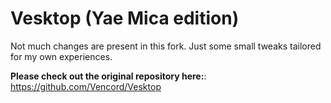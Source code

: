 # Vesktop (Yae Mica edition)

Not much changes are present in this fork. Just some small tweaks tailored for my own experiences.

**Please check out the original repository here:**: https://github.com/Vencord/Vesktop
